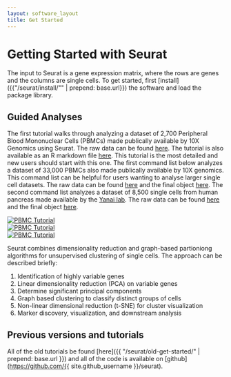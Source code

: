 ```yaml
---
layout: software_layout
title: Get Started
---
```


# Getting Started with Seurat

The input to Seurat is a gene expression matrix, where the rows are genes and the columns are single cells. To get started, first [install]({{"/seurat/install/"" | prepend: base.url}}) the software and load the package library.

## Guided Analyses
The first tutorial walks through analyzing a dataset of 2,700 Peripheral Blood Mononuclear Cells (PBMCs) made publically available by 10X Genomics using Seurat. The raw data can be found [here](https://s3-us-west-2.amazonaws.com/10x.files/samples/cell/pbmc3k/pbmc3k_filtered_gene_bc_matrices.tar.gz). The tutorial is also available as an R markdown file [here](https://raw.githubusercontent.com/satijalab/satijalab.github.io/master/seurat/pbmc-tutorial.Rmd ). This tutorial is the most detailed and new users should start with this one. The first command list below analyzes a dataset of 33,000 PBMCs also made publically available by 10X genomics. This command list can be helpful for users wanting to analyse larger single cell datasets. The raw data can be found [here](https://s3-us-west-2.amazonaws.com/10x.files/samples/cell/pbmc33k/pbmc33k_filtered_gene_bc_matrices.tar.gz) and the final object [here](LINK_TO_OBJECT). The second command list analyzes a dataset of 8,500 single cells from human pancreas made available by the [Yanai lab](https://yanailab.org/). The raw data can be found [here](LINK_TO_DATA) and the final object [here](LINK_TO_OBJECT).

<div id="tutorials">
	<div class="tutorial-image">
		<a href="{{ "pbmc-tutorial.html" | prepend: site.seurat_nav }}">
			<img src="{{"/img/pbmc-tutorial.svg" | prepend: site.imgurl }}" alt= "PBMC Tutorial" />
		</a>
	</div>
	<div class="tutorial-image">
		<a href="{{ "pbmc-tutorial.html" | prepend: site.seurat_nav }}">
			<img src="{{"/img/pbmc33k-cl.svg" | prepend: site.imgurl }}" alt= "PBMC Tutorial" />
		</a>
	</div>
	<div class="tutorial-image">
		<a href="{{ "pbmc-tutorial.html" | prepend: site.seurat_nav }}">
			<img src="{{"/img/pancreas-cl.svg" | prepend: site.imgurl }}" alt= "PBMC Tutorial" />
		</a>
	</div>
</div>


Seurat combines dimensionality reduction and graph-based partioniong algorithms for unsupervised clustering of single cells. The approach can be described briefly:

1. Identification of highly variable genes
2. Linear dimensionality reduction (PCA) on variable genes
3. Determine significant principal components
4. Graph based clustering to classify distinct groups of cells
5. Non-linear dimensional reduction (t-SNE) for cluster visualization
6. Marker discovery, visualization, and downstream analysis


## Previous versions and tutorials
All of the old tutorials be found [here]({{ "/seurat/old-get-started/" | prepend: base.url  }}) and all of the code is available on [github](https://github.com/{{ site.github_username }}/seurat).
